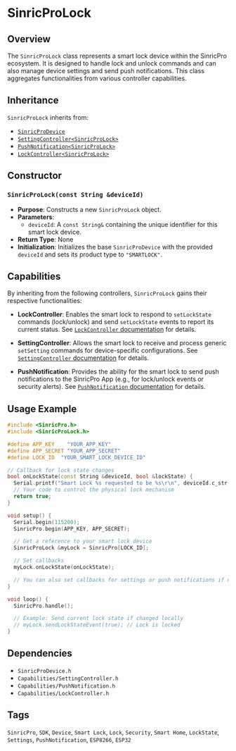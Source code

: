 # SinricProLock

## Overview
The `SinricProLock` class represents a smart lock device within the SinricPro ecosystem. It is designed to handle lock and unlock commands and can also manage device settings and send push notifications. This class aggregates functionalities from various controller capabilities.

## Inheritance
`SinricProLock` inherits from:
*   [`SinricProDevice`](./class-SinricProDevice.md)
*   [`SettingController<SinricProLock>`](./capability-SettingController.md)
*   [`PushNotification<SinricProLock>`](./capability-PushNotification.md)
*   [`LockController<SinricProLock>`](./capability-LockController.md)

## Constructor

### `SinricProLock(const String &deviceId)`
*   **Purpose**: Constructs a new `SinricProLock` object.
*   **Parameters**:
    *   `deviceId`: A `const String&` containing the unique identifier for this smart lock device.
*   **Return Type**: None
*   **Initialization**: Initializes the base `SinricProDevice` with the provided `deviceId` and sets its product type to `"SMARTLOCK"`.

## Capabilities
By inheriting from the following controllers, `SinricProLock` gains their respective functionalities:

*   **LockController**: Enables the smart lock to respond to `setLockState` commands (lock/unlock) and send `setLockState` events to report its current status. See [`LockController` documentation](./capability-LockController.md) for details.

*   **SettingController**: Allows the smart lock to receive and process generic `setSetting` commands for device-specific configurations. See [`SettingController` documentation](./capability-SettingController.md) for details.

*   **PushNotification**: Provides the ability for the smart lock to send push notifications to the SinricPro App (e.g., for lock/unlock events or security alerts). See [`PushNotification` documentation](./capability-PushNotification.md) for details.

## Usage Example
```cpp
#include <SinricPro.h>
#include <SinricProLock.h>

#define APP_KEY    "YOUR_APP_KEY"
#define APP_SECRET "YOUR_APP_SECRET"
#define LOCK_ID  "YOUR_SMART_LOCK_DEVICE_ID"

// Callback for lock state changes
bool onLockState(const String &deviceId, bool &lockState) {
  Serial.printf("Smart Lock %s requested to be %s\r\n", deviceId.c_str(), lockState ? "locked" : "unlocked");
  // Your code to control the physical lock mechanism
  return true;
}

void setup() {
  Serial.begin(115200);
  SinricPro.begin(APP_KEY, APP_SECRET);

  // Get a reference to your smart lock device
  SinricProLock &myLock = SinricPro[LOCK_ID];

  // Set callbacks
  myLock.onLockState(onLockState);

  // You can also set callbacks for settings or push notifications if needed
}

void loop() {
  SinricPro.handle();

  // Example: Send current lock state if changed locally
  // myLock.sendLockStateEvent(true); // Lock is locked
}
```

## Dependencies
*   `SinricProDevice.h`
*   `Capabilities/SettingController.h`
*   `Capabilities/PushNotification.h`
*   `Capabilities/LockController.h`

## Tags
`SinricPro`, `SDK`, `Device`, `Smart Lock`, `Lock`, `Security`, `Smart Home`, `LockState`, `Settings`, `PushNotification`, `ESP8266`, `ESP32`
